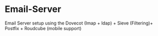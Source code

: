 # Email-Server
Email Server setup using the Dovecot (Imap + ldap) + Sieve  (Filtering)+  Postfix + Roudcube (mobile support) 
